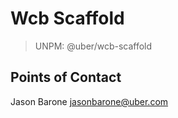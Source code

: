 # Wcb Scaffold
> UNPM: @uber/wcb-scaffold

## Points of Contact
Jason Barone [jasonbarone@uber.com](mailto:jasonbarone@uber.com)